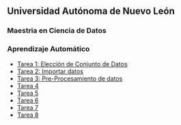 <!-- Estructura de tareas de la Asignatura-->

## Universidad Autónoma de Nuevo León

### Maestria en Ciencia de Datos

### Aprendizaje Automático 

- [Tarea 1: Elección de Conjunto de Datos](https://github.com/marcgym2/MachineLearning/blob/91e2eda0ee8f216619ee4d0c1491442e3251b165/Tarea1.ipynb)
- [Tarea 2: Importar datos](https://github.com/marcgym2/MachineLearning/blob/91e2eda0ee8f216619ee4d0c1491442e3251b165/Tarea2.ipynb)
- [Tarea 3: Pre-Procesamiento de datos](https://github.com/marcgym2/MachineLearning/blob/91e2eda0ee8f216619ee4d0c1491442e3251b165/Tarea3.ipynb)
- [Tarea 4]()
- [Tarea 5]()
- [Tarea 6]()
- [Tarea 7]()
- [Tarea 8]()

